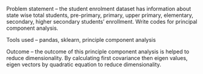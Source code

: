 Problem statement – the student enrolment dataset has information about state wise total students, pre-primary, primary, upper primary, elementary, secondary, higher secondary students’ enrollment. Write codes for principal component analysis.



Tools used – pandas, sklearn, principle component analysis



Outcome – the outcome of this principle component analysis is helped to reduce dimensionality. By calculating first covariance then eigen values, eigen vectors by quadratic equation to reduce dimensionality.

